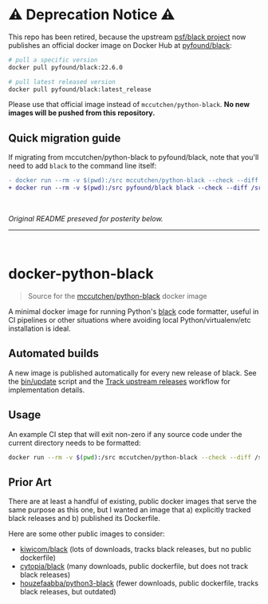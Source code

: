# ⚠️ Deprecation Notice ⚠️

This repo has been retired, because the upstream [psf/black project](https://github.com/psf/black)
now publishes an official docker image on Docker Hub at [pyfound/black](https://hub.docker.com/r/pyfound/black):

```bash
# pull a specific version
docker pull pyfound/black:22.6.0

# pull latest released version
docker pull pyfound/black:latest_release
```

Please use that official image instead of `mccutchen/python-black`.  **No new
images will be pushed from this repository.**

## Quick migration guide

If migrating from mccutchen/python-black to pyfound/black, note that you'll
need to add `black` to the command line itself:

```diff
- docker run --rm -v $(pwd):/src mccutchen/python-black --check --diff /src
+ docker run --rm -v $(pwd):/src pyfound/black black --check --diff /src
```

<br>

_Original README preseved for posterity below._

---

<br>

# docker-python-black

> Source for the [mccutchen/python-black][] docker image

A minimal docker image for running Python's [black] code formatter, useful in
CI pipelines or other situations where avoiding local Python/virtualenv/etc
installation is ideal.


## Automated builds

A new image is published automatically for every new release of black. See the
[bin/update][] script and the [Track upstream releases][workflow] workflow for
implementation details.

## Usage

An example CI step that will exit non-zero if any source code under the current
directory needs to be formatted:

```bash
docker run --rm -v $(pwd):/src mccutchen/python-black --check --diff /src
```

## Prior Art

There are at least a handful of existing, public docker images that serve the
same purpose as this one, but I wanted an image that a) explicitly tracked
black releases and b) published its Dockerfile.

Here are some other public images to consider:

- [kiwicom/black][] (lots of downloads, tracks black releases, but no public dockerfile)
- [cytopia/black][] (many downloads, public dockerfile, but does not track black releases)
- [houzefaabba/python3-black][] (fewer downloads, public dockerfile, tracks black releases, but outdated)

[black]: https://github.com/psf/black
[mccutchen/python-black]: https://hub.docker.com/r/mccutchen/python-black
[kiwicom/black]: https://hub.docker.com/r/kiwicom/black
[cytopia/black]: https://hub.docker.com/r/cytopia/black
[houzefaabba/python3-black]: https://hub.docker.com/r/houzefaabba/python3-black
[bin/update]: ./bin/update
[workflow]: ./.github/workflows/track_upstream_releases.yaml
